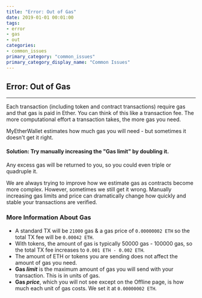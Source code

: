 ```yaml
---
title: "Error: Out of Gas"
date: 2019-01-01 00:01:00
tags:
- error
- gas
- out
categories:
- common_issues
primary_category: "common_issues"
primary_category_display_name: "Common Issues"
---
```


## Error: Out of Gas
***

Each transaction (including token and contract transactions) require gas and that gas is paid in Ether. You can think of this like a transaction fee. The more computational effort a transaction takes, the more gas you need.

MyEtherWallet estimates how much gas you will need - but sometimes it doesn't get it right.

#### Solution: Try manually increasing the "Gas limit" by doubling it.

Any excess gas will be returned to you, so you could even triple or quadruple it.

We are always trying to improve how we estimate gas as contracts become more complex. However, sometimes we still get it wrong. Manually increasing gas limits and price can dramatically change how quickly and stable your transactions are verified.



### More Information About Gas
* A standard TX will be `21000` gas & a gas price of `0.00000002 ETH` so the total TX fee will be `0.00042 ETH`.
* With tokens, the amount of gas is typically 50000 gas - 100000 gas, so the total TX fee increases to `0.001 ETH - 0.002 ETH`.
* The amount of ETH or tokens you are sending does not affect the amount of gas you need.
* **Gas _limit_** is the maximum amount of gas you will send with your transaction. This is in units of gas.
* **Gas _price_**, which you will not see except on the Offline page, is how much each unit of gas costs. We set it at `0.00000002 ETH`.